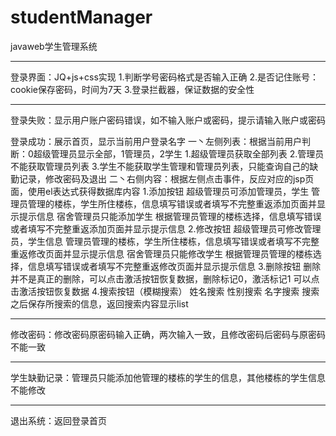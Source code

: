 # studentManager
javaweb学生管理系统

*****************
登录界面：JQ+js+css实现
    1.判断学号密码格式是否输入正确
    2.是否记住账号：cookie保存密码，时间为7天
    3.登录拦截器，保证数据的安全性
*****************
登录失败：显示用户账户密码错误，如不输入账户或密码，提示请输入账户或密码

登录成功：展示首页，显示当前用户登录名字
    一丶左侧列表：根据当前用户判断：0超级管理员显示全部，1管理员，2学生
        1.超级管理员获取全部列表
        2.管理员不能获取管理员列表
        3.学生不能获取学生管理和管理员列表，只能查询自己的缺勤记录，修改密码及退出
    二丶右侧内容：根据左侧点击事件，反应对应的jsp页面，使用el表达式获得数据库内容
        1.添加按钮
            超级管理员可添加管理员，学生
            管理员管理的楼栋，学生所住楼栋，信息填写错误或者填写不完整重返添加页面并显示提示信息
            宿舍管理员只能添加学生
            根据管理员管理的楼栋选择，信息填写错误或者填写不完整重返添加页面并显示提示信息
        2.修改按钮
            超级管理员可修改管理员，学生信息
            管理员管理的楼栋，学生所住楼栋，信息填写错误或者填写不完整重返修改页面并显示提示信息
            宿舍管理员只能修改学生
            根据管理员管理的楼栋选择，信息填写错误或者填写不完整重返修改页面并显示提示信息
        3.删除按钮
            删除并不是真正的删除，可以点击激活按钮恢复数据，删除标记0，激活标记1
            可以点击激活按钮恢复数据
        4.搜索按钮（模糊搜索）
            姓名搜索
            性别搜索
            名字搜索
            搜索之后保存所搜索的信息，返回搜索内容显示list
*********************
修改密码：修改密码原密码输入正确，两次输入一致，且修改密码后密码与原密码不能一致
*********************
学生缺勤记录：管理员只能添加他管理的楼栋的学生的信息，其他楼栋的学生信息不能修改
*********************
退出系统：返回登录首页
